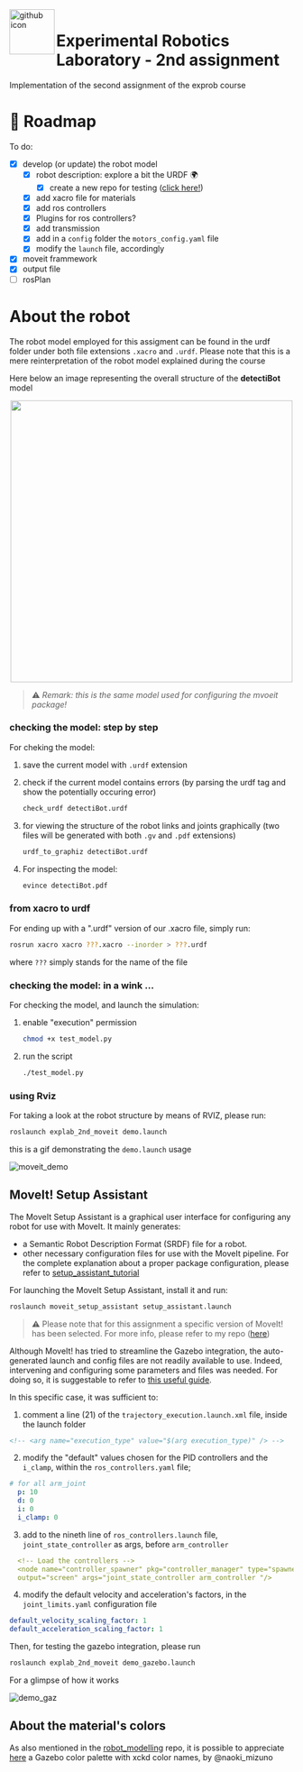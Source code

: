 
<img align="left" width="80" height="80" src="https://github.com/fedehub.png" alt="github icon">
<h1> Experimental Robotics Laboratory - 2nd assignment  </h1>

Implementation of the second assignment of the exprob course 

# 🚀 Roadmap

To do:

- [x] develop (or update) the robot model
  - [x] robot description: explore a bit the URDF 🌍 
    - [x] create a new repo for testing ([click here!][1])
  - [x] add xacro file for materials 
  - [x] add ros controllers 
  - [x] Plugins for ros controllers? 
  - [x] add transmission 
  - [x] add in a `config` folder the `motors_config.yaml` file
  - [x] modify the `launch` file, accordingly
- [x] moveit frammework
- [x] output file 
- [ ] rosPlan

# About the robot 

The robot model employed for this assigment can be found in the urdf folder under both file extensions  `.xacro` and `.urdf`. Please note that this is a mere reinterpretation of the robot model explained during the course 

Here below an image representing the overall structure of the **detectiBot** model

<p align = center>
<img src="https://user-images.githubusercontent.com/61761835/178159762-7e1748ca-54a3-4912-a540-6a391b6beb55.png" width="500" height="500">
</p>

> ⚠️ _Remark: this is the same model used for configuring the mvoeit package!_

### checking the model: step by step

For cheking the model:

1. save the current model with `.urdf` extension
2. check if the current model contains errors (by parsing the urdf tag and show the potentially occuring error)

   ```sh
   check_urdf detectiBot.urdf
   ```

3. for viewing the structure of the robot links and joints graphically (two files will be generated with both `.gv` and `.pdf` extensions)

    ```sh
    urdf_to_graphiz detectiBot.urdf
    ```

4. For inspecting the model:
   
    ```sh
    evince detectiBot.pdf
    ```

### from xacro to urdf 

For ending up with a ".urdf" version of our .xacro file, simply run: 

```sh
rosrun xacro xacro ???.xacro --inorder > ???.urdf

```

where `???` simply stands for the name of the file 
    
### checking the model: in a wink …

For checking the model, and launch the simulation:

1. enable "execution" permission

    ```sh
    chmod +x test_model.py
    ```
  
3. run the script

    ```sh
    ./test_model.py 
    ```

### using Rviz 

For taking a look at the robot structure by means of RVIZ, please run:

```sh
roslaunch explab_2nd_moveit demo.launch
```

this is a gif demonstrating the `demo.launch` usage

![moveit_demo](https://user-images.githubusercontent.com/61761835/178219740-f194c2bb-8181-4839-aeaa-b59f9abc5982.gif)



## MoveIt! Setup Assistant

The MoveIt Setup Assistant is a graphical user interface for configuring any robot for use with MoveIt. It mainly generates:
* a Semantic Robot Description Format (SRDF) file for a robot.
* other necessary configuration files for use with the MoveIt pipeline. 
For the complete explanation about a proper package configuration, please refer to [setup_assistant_tutorial][3]


For launching the MoveIt Setup Assistant, install it and run:

```sh
roslaunch moveit_setup_assistant setup_assistant.launch
```

> ⚠️ Please note that for this  assignment a specific version of MoveIt! has been selected. For more info, please refer to my repo ([here][4])

Although MoveIt! has tried to streamline the Gazebo integration, the auto-generated launch and config files are not readily available to use. Indeed, intervening and configuring some parameters and files was needed. For doing so, it is suggestable to refer to [this useful guide][5]. 

In this specific case, it was sufficient to:

1. comment a line (21) of the `trajectory_execution.launch.xml` file, inside the launch folder 

  ```xml
  <!-- <arg name="execution_type" value="$(arg execution_type)" /> -->
  ```

2. modify the "default" values chosen for the PID controllers and the `i_clamp`, within the `ros_controllers.yaml` file; 

  ```yaml
  # for all arm_joint
    p: 10
    d: 0
    i: 0
    i_clamp: 0
   ```
3. add to the nineth line of `ros_controllers.launch` file, `joint_state_controller` as args, before `arm_controller`

  ```yaml
    <!-- Load the controllers -->
    <node name="controller_spawner" pkg="controller_manager" type="spawner"   respawn="false"
    output="screen" args="joint_state_controller arm_controller "/>

  ```

4. modify the default velocity and acceleration's factors, in the `joint_limits.yaml` configuration file 

  ```yaml
  default_velocity_scaling_factor: 1
  default_acceleration_scaling_factor: 1
  
  ```

Then, for testing the gazebo integration, please run

```sh
roslaunch explab_2nd_moveit demo_gazebo.launch 

```

For a glimpse of how it works

![demo_gaz](https://user-images.githubusercontent.com/61761835/178574333-083abf9a-4592-4a64-a238-3871448d5675.gif)






## About the material's colors 

As also mentioned in the [robot_modelling][1] repo, it is possible to appreciate  [here][2] a Gazebo color palette with xckd color names, by @naoki_mizuno




<!-- References -->

[1]: https://github.com/fedehub/robot_modelling
[2]: https://gist.github.com/naoki-mizuno/5e63a13597d5c5fe817c1600b829595e#file-xkcd_colors-urdf-xacro-L1
[3]: https://ros-planning.github.io/moveit_tutorials/doc/setup_assistant/setup_assistant_tutorial.html
[4]: https://github.com/fedehub/robot_modelling#some-remarks
[5]: https://medium.com/@tahsincankose/custom-manipulator-simulation-in-gazebo-and-motion-planning-with-moveit-c017eef1ea90 
